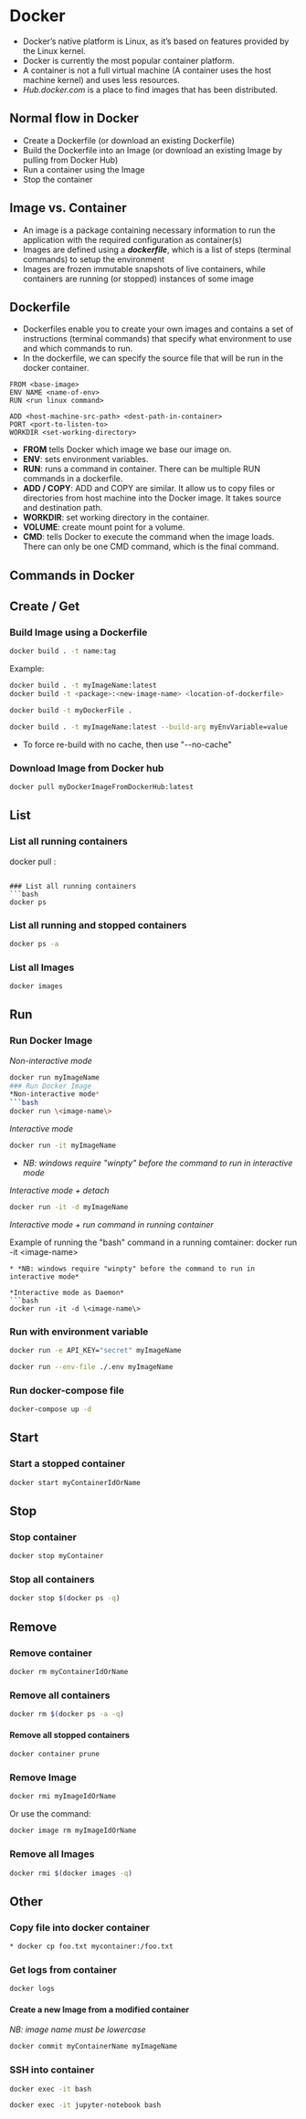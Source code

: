 
# Docker
* Docker’s native platform is Linux, as it’s based on features provided by the Linux kernel.
* Docker is currently the most popular container platform.
* A container is not a full virtual machine (A container uses the host machine kernel) and uses less resources.
* *Hub.docker.com* is a place to find images that has been distributed.


## Normal flow in Docker
* Create a Dockerfile (or download an existing Dockerfile)
* Build the Dockerfile into an Image (or download an existing Image by pulling from Docker Hub)
* Run a container using the Image
* Stop the container


## Image vs. Container
* An image is a package containing necessary information to run the application with the required configuration as container(s)
* Images are defined using a ***dockerfile***, which is a list of steps (terminal commands) to setup the environment
* Images are frozen immutable snapshots of live containers, while containers are running (or stopped) instances of some image



## Dockerfile
* Dockerfiles enable you to create your own images and contains a set of instructions (terminal commands) that specify what environment to use and which commands to run.
* In the dockerfile, we can specify the source file that will be run in the docker container.

```docker
FROM <base-image>
ENV NAME <name-of-env>
RUN <run linux command>

ADD <host-machine-src-path> <dest-path-in-container>
PORT <port-to-listen-to>
WORKDIR <set-working-directory>
```

* **FROM** tells Docker which image we base our image on.
* **ENV**: sets environment variables.
* **RUN**: runs a command in container. There can be multiple RUN commands in a dockerfile.
* **ADD / COPY**: ADD and COPY are similar. It allow us to copy files or directories from host machine into the Docker image. It takes source and destination path.
* **WORKDIR**: set working directory in the container.
* **VOLUME**: create mount point for a volume.
* **CMD**: tells Docker to execute the command when the image loads. There can only be one CMD command, which is the final command.



## Commands in Docker


## Create / Get

### Build Image using a Dockerfile
```bash
docker build . -t name:tag
```
Example:
```bash
docker build . -t myImageName:latest
docker build -t <package>:<new-image-name> <location-of-dockerfile>
```
```bash
docker build -t myDockerFile .
```
```bash
docker build . -t myImageName:latest --build-arg myEnvVariable=value
```
* To force re-build with no cache, then use "--no-cache"

### Download Image from Docker hub
```bash
docker pull myDockerImageFromDockerHub:latest
```


## List

### List all running containers
docker pull <docker-image-from-docker-hub>:<version>
```

### List all running containers
```bash
docker ps
```

### List all running and stopped containers
```bash
docker ps -a
```

### List all Images
```bash
docker images
```


## Run

### Run Docker Image
*Non-interactive mode*
```bash
docker run myImageName
### Run Docker Image
*Non-interactive mode*
```bash
docker run \<image-name\>
```

*Interactive mode*
```bash
docker run -it myImageName
```
* *NB: windows require "winpty" before the command to run in interactive mode*

*Interactive mode + detach*
```bash
docker run -it -d myImageName
```

*Interactive mode + run command in running container*

Example of running the "bash" command in a running comtainer:
docker run -it \<image-name\>
```
* *NB: windows require "winpty" before the command to run in interactive mode*

*Interactive mode as Daemon*
```bash
docker run -it -d \<image-name\>
```

### Run with environment variable
```bash
docker run -e API_KEY="secret" myImageName
```
```bash
docker run --env-file ./.env myImageName
```

### Run docker-compose file
```bash
docker-compose up -d
```


## Start

### Start a stopped container
```bash
docker start myContainerIdOrName
```


## Stop

### Stop container
```bash
docker stop myContainer
```

### Stop all containers
```bash
docker stop $(docker ps -q)
```


## Remove

### Remove container
```bash
docker rm myContainerIdOrName
```

### Remove all containers
```bash
docker rm $(docker ps -a -q)
```

#### Remove all stopped containers
```bash
docker container prune
```

### Remove Image
```bash
docker rmi myImageIdOrName
```
Or use the command:
```bash
docker image rm myImageIdOrName
```

### Remove all Images
```bash
docker rmi $(docker images -q)
```


## Other

### Copy file into docker container
```bash
* docker cp foo.txt mycontainer:/foo.txt
```

### Get logs from container
```bash
docker logs
```

#### Create a new Image from a modified container
*NB: image name must be lowercase*
```bash
docker commit myContainerName myImageName
```

### SSH into container
```bash
docker exec -it bash
```
```bash
docker exec -it jupyter-notebook bash
```
